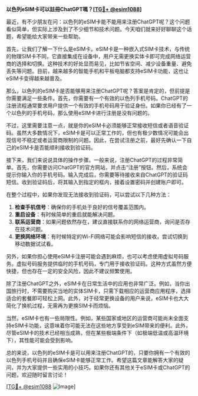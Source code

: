 **以色列eSIM卡可以註冊ChatGPT嗎？[[TG💪+ @esim1088](https://t.me/s/esim1088)]**

最近，有不少朋友在问：以色列的eSIM卡能不能用来注册ChatGPT呢？这个问题看似简单，但实际上涉及到了不少细节和技术问题。今天咱们就来好好聊聊这个话题，希望能给大家带来一些帮助。

首先，让我们了解一下什么是eSIM卡。eSIM卡是一种嵌入式SIM卡技术，与传统的物理SIM卡不同，它直接集成在设备中，用户无需更换实体卡即可完成网络运营商的选择和切换。这种技术的好处显而易见，比如节省空间、减少设备重量、避免丢失等问题。目前，越来越多的智能手机和平板电脑都支持eSIM卡功能，这也让eSIM卡变得越来越普及。

那么，以色列的eSIM卡是否能够用来注册ChatGPT呢？答案是肯定的，但前提是你需要满足一些条件。首先，你需要有一个有效的以色列手机号码。ChatGPT的注册流程通常要求用户提供一个有效的手机号码用于验证身份。如果你已经有了一个以色列的手机号码，那么使用eSIM卡进行注册是没有问题的。

不过，这里需要注意一点，就是你的eSIM卡必须能够正常接收短信或者语音验证码。虽然大多数情况下，eSIM卡是可以正常工作的，但也有极少数情况可能会出现信号不稳定或者运营商限制的问题。因此，在尝试注册之前，最好先确认一下自己的eSIM卡是否能顺利接收到验证码。

接下来，我们来说说具体的操作步骤。一般来说，注册ChatGPT的过程非常简单。首先，你需要访问ChatGPT的官方网站，并点击“注册”按钮。然后，系统会提示你输入你的手机号码。输入完成后，你需要等待接收来自ChatGPT的验证码短信。收到验证码后，将其输入到指定的框内，接着设置密码并创建账户即可。

在整个过程中，如果你发现无法接收到验证码，可以尝试以下几种方法：

1. **检查手机信号**：确保你的手机处于良好的信号覆盖范围内。
2. **重启设备**：有时候简单的重启就能解决问题。
3. **联系运营商**：如果问题依然存在，建议直接联系你的网络运营商，询问是否存在技术问题。
4. **更换网络环境**：有时候特定的Wi-Fi网络可能会影响短信的接收，尝试切换到移动数据试试看。

另外，如果你担心使用eSIM卡注册可能会遇到麻烦，也可以考虑使用虚拟号码服务。虚拟号码服务提供临时的手机号码，专门用于接收验证码。这种方式虽然方便快捷，但也存在一定的安全风险，因此不建议频繁使用。

除了注册ChatGPT之外，eSIM卡在日常生活中的应用也非常广泛。例如，当你出国旅行时，不需要购买当地的实体SIM卡，只需下载相应的运营商应用程序，选择适合的套餐即可轻松上网。此外，对于经常更换设备的用户来说，eSIM卡也大大简化了换机过程，无需再为更换SIM卡而烦恼。

当然，eSIM卡也有一些局限性。例如，某些国家或地区的运营商可能尚未全面支持eSIM卡功能，这意味着你可能无法在这些地方享受到eSIM带来的便利。此外，尽管eSIM卡的技术已经相当成熟，但在某些极端条件下（如极端低温或高温环境下），其性能可能会受到影响。

总的来说，以色列的eSIM卡是可以用来注册ChatGPT的，只要你拥有一个有效的以色列手机号码并且确保eSIM卡能够正常工作。希望这篇文章能解答大家的疑问，并为大家提供一些实用的小技巧。如果你还有其他关于eSIM卡或ChatGPT的问题，欢迎随时留言讨论！

[[TG💪+ @esim1088](https://t.me/s/esim1088) ![Image](https://i.postimg.cc/4NQfJmqS/Snipaste-2025-05-13-00-14-12.png)]